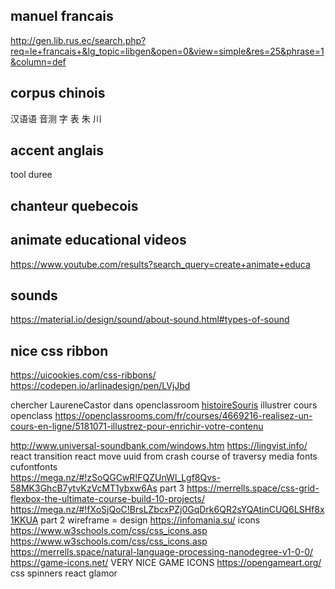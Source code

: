 ## manuel francais
http://gen.lib.rus.ec/search.php?req=le+francais+&lg_topic=libgen&open=0&view=simple&res=25&phrase=1&column=def

## corpus chinois
汉语语 音测 字 表
朱 川 
## accent anglais
tool duree
## chanteur quebecois

## animate educational videos

https://www.youtube.com/results?search_query=create+animate+educa

## sounds

https://material.io/design/sound/about-sound.html#types-of-sound

## nice css ribbon

https://uicookies.com/css-ribbons/
https://codepen.io/arlinadesign/pen/LVjJbd

chercher LaureneCastor dans openclassroom
[histoireSouris](https://openclassrooms.com/fr/courses/3936801-composez-des-interfaces-utilisateurs-en-material-design/3936808-comprenez-la-notion-dinterface-utilisateur)
illustrer cours openclass
https://openclassrooms.com/fr/courses/4669216-realisez-un-cours-en-ligne/5181071-illustrez-pour-enrichir-votre-contenu

http://www.universal-soundbank.com/windows.htm
https://lingvist.info/
react transition
react move
uuid from crash course of traversy media
fonts cufontfonts  
https://mega.nz/#!zSoQGCwR!FQZUnWl_Lgf8Qvs-58MK3GhcB7ytvKzVcMT1ybxw6As part 3
https://merrells.space/css-grid-flexbox-the-ultimate-course-build-10-projects/
https://mega.nz/#!fXoSjQoC!BrsLZbcxPZj0GqDrk6QR2sYQAtinCUQ6LSHf8x1KKUA part 2
wireframe = design
https://infomania.su/
icons https://www.w3schools.com/css/css_icons.asp
https://www.w3schools.com/css/css_icons.asp
https://merrells.space/natural-language-processing-nanodegree-v1-0-0/
https://game-icons.net/ VERY NICE GAME ICONS
https://opengameart.org/
css spinners
react glamor
